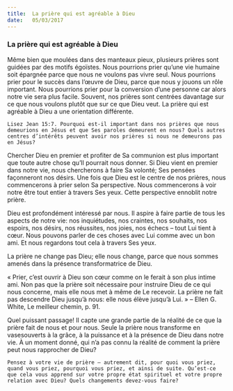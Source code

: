 ```yaml
---
title:  La prière qui est agréable à Dieu
date:   05/03/2017
---
```


### La prière qui est agréable à Dieu 

Même bien que moulées dans des manteaux pieux, plusieurs prières sont guidées par des motifs égoïstes. Nous pourrions prier qu’une vie humaine soit épargnée parce que nous ne voulons pas vivre seul. Nous pourrions prier pour le succès dans l’œuvre de Dieu, parce que nous y jouons un rôle important. Nous pourrions prier pour la conversion d’une personne car alors notre vie sera plus facile. Souvent, nos prières sont centrées davantage sur ce que nous voulons plutôt que sur ce que Dieu veut. La prière qui est agréable à Dieu a une orientation différente. 

`Lisez Jean 15:7. Pourquoi est-il important dans nos prières que nous demeurions en Jésus et que Ses paroles demeurent en nous? Quels autres centres d’intérêts peuvent avoir nos prières si nous ne demeurons pas en Jésus?` 

Chercher Dieu en premier et profiter de Sa communion est plus important que toute autre chose qu’Il pourrait nous donner. Si Dieu vient en premier dans notre vie, nous chercherons à faire Sa volonté; Ses pensées façonneront nos désirs. Une fois que Dieu est le centre de nos prières, nous commencerons à prier selon Sa perspective. Nous commencerons à voir notre être tout entier à travers Ses yeux. Cette perspective ennoblit notre prière. 

Dieu est profondément intéressé par nous. Il aspire à faire partie de tous les aspects de notre vie: nos inquiétudes, nos craintes, nos souhaits, nos espoirs, nos désirs, nos réussites, nos joies, nos échecs – tout Lui tient à cœur. Nous pouvons parler de ces choses avec Lui comme avec un bon ami. Et nous regardons tout cela à travers Ses yeux. 

La prière ne change pas Dieu; elle nous change, parce que nous sommes amenés dans la présence transformatrice de Dieu. 

« Prier, c’est ouvrir à Dieu son cœur comme on le ferait à son plus intime ami. Non pas que la prière soit nécessaire pour instruire Dieu de ce qui nous concerne, mais elle nous met à même de Le recevoir. La prière ne fait pas descendre Dieu jusqu’à nous: elle nous élève jusqu’à Lui. » – Ellen G. White, Le meilleur chemin, p. 91. 

Quel puissant passage! Il capte une grande partie de la réalité de ce que la prière fait de nous et pour nous. Seule la prière nous transforme en vasesouverts à la grâce, à la puissance et à la présence de Dieu dans notre vie. À un moment donné, qui n’a pas connu la réalité de comment la prière peut nous rapprocher de Dieu? 

`Pensez à votre vie de prière – autrement dit, pour quoi vous priez, quand vous priez, pourquoi vous priez, et ainsi de suite. Qu’est-ce que cela vous apprend sur votre propre état spirituel et votre propre relation avec Dieu? Quels changements devez-vous faire?` 
